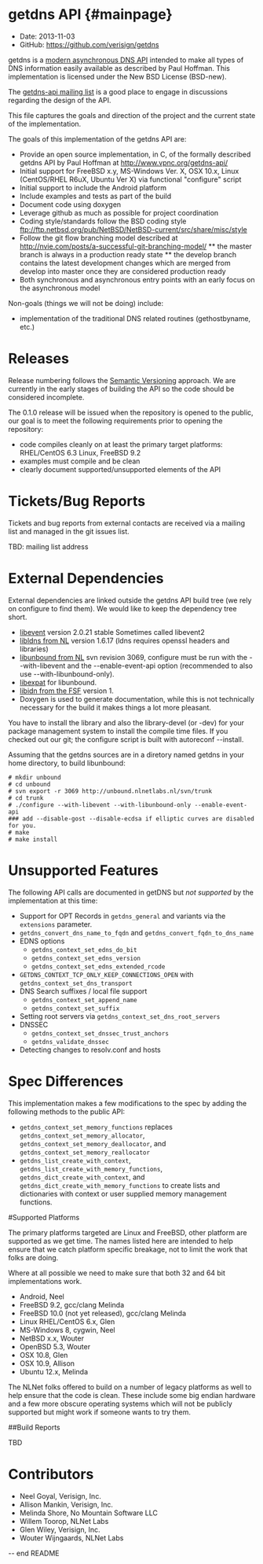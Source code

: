 getdns API  {#mainpage}
==========

* Date:    2013-11-03
* GitHub:  <https://github.com/verisign/getdns>

getdns is a [modern asynchronous DNS API](http://www.vpnc.org/getdns-api/) intended to make all types of DNS information easily available as described by Paul Hoffman.  This implementation is licensed under the New BSD License (BSD-new).

The [getdns-api mailing list](http://www.vpnc.org/mailman/listinfo/getdns-api) is a good place to engage in discussions regarding the design of the API.

This file captures the goals and direction of the project and the current state of the implementation.

The goals of this implementation of the getdns API are:

* Provide an open source implementation, in C, of the formally described getdns API by Paul Hoffman at <http://www.vpnc.org/getdns-api/>
* Initial support for FreeBSD x.y, MS-Windows Ver. X, OSX 10.x, Linux (CentOS/RHEL R6uX, Ubuntu Ver X) via functional "configure" script
* Initial support to include the Android platform
* Include examples and tests as part of the build
* Document code using doxygen
* Leverage github as much as possible for project coordination
* Coding style/standards follow the BSD coding style <ftp://ftp.netbsd.org/pub/NetBSD/NetBSD-current/src/share/misc/style>
* Follow the git flow branching model described at <http://nvie.com/posts/a-successful-git-branching-model/>
** the master branch is always in a production ready state
** the develop branch contains the latest development changes which are merged from develop into master once they are considered production ready
* Both synchronous and asynchronous entry points with an early focus on the asynchronous model

Non-goals (things we will not be doing) include:
* implementation of the traditional DNS related routines (gethostbyname, etc.)

Releases
========
Release numbering follows the [Semantic Versioning](http://semver.org/) approach.  We are currently in the early stages of building the API so the code should be considered incomplete.

The 0.1.0 release will be issued when the repository is opened to the public, our goal is to meet the following requirements prior to opening the repository:

* code compiles cleanly on at least the primary target platforms: RHEL/CentOS 6.3 Linux, FreeBSD 9.2
* examples must compile and be clean
* clearly document supported/unsupported elements of the API

Tickets/Bug Reports
===================
Tickets and bug reports from external contacts are received via a mailing list and managed in the git issues list.

TBD: mailing list address


External Dependencies
=====================
External dependencies are linked outside the getdns API build tree (we rely on configure to find them).  We would like to keep the dependency tree short.

* [libevent](http://libevent.org) version 2.0.21 stable
Sometimes called libevent2
* [libldns from NL](https://www.nlnetlabs.nl/projects/ldns/) version 1.6.17 (ldns requires openssl headers and libraries)
* [libunbound from NL](http://www.nlnetlabs.nl/projects/unbound/) svn revision 3069, configure must be run with the --with-libevent and the --enable-event-api option (recommended to also use --with-libunbound-only).
* [libexpat](http://expat.sourceforge.net/) for libunbound.
* [libidn from the FSF](http://www.gnu.org/software/libidn/) version 1.
* Doxygen is used to generate documentation, while this is not technically necessary for the build it makes things a lot more pleasant.

You have to install the library and also the library-devel (or -dev) for your
package management system to install the compile time files.  If you checked
out our git; the configure script is built with autoreconf --install.

Assuming that the getdns sources are in a diretory named getdns in your home directory, to build libunbound:
```
# mkdir unbound
# cd unbound
# svn export -r 3069 http://unbound.nlnetlabs.nl/svn/trunk
# cd trunk
# ./configure --with-libevent --with-libunbound-only --enable-event-api
### add --disable-gost --disable-ecdsa if elliptic curves are disabled for you.
# make
# make install
```

Unsupported Features
====================

The following API calls are documented in getDNS but *not supported* by the implementation at this time:

* Support for OPT Records in `getdns_general` and variants via the `extensions` parameter.
* `getdns_convert_dns_name_to_fqdn` and `getdns_convert_fqdn_to_dns_name`
* EDNS options
  * `getdns_context_set_edns_do_bit`
  * `getdns_context_set_edns_version`
  * `getdns_context_set_edns_extended_rcode`
* `GETDNS_CONTEXT_TCP_ONLY_KEEP_CONNECTIONS_OPEN` with `getdns_context_set_dns_transport`
* DNS Search suffixes / local file support
  * `getdns_context_set_append_name`
  * `getdns_context_set_suffix`
* Setting root servers via `getdns_context_set_dns_root_servers`
* DNSSEC
  * `getdns_context_set_dnssec_trust_anchors`
  * `getdns_validate_dnssec`
* Detecting changes to resolv.conf and hosts

Spec Differences
================

This implementation makes a few modifications to the spec by adding the following methods to the public API:

* `getdns_context_set_memory_functions` replaces `getdns_context_set_memory_allocator`, `getdns_context_set_memory_deallocator`, and `getdns_context_set_memory_reallocator`
* `getdns_list_create_with_context`, `getdns_list_create_with_memory_functions`, `getdns_dict_create_with_context`, and `getdns_dict_create_with_memory_functions` to create lists and dictionaries with context or user supplied memory management functions.

#Supported Platforms

The primary platforms targeted are Linux and FreeBSD, other platform are supported as we get time.  The names listed here are intended to help ensure that we catch platform specific breakage, not to limit the work that folks are doing.

Where at all possible we need to make sure that both 32 and 64 bit implementations work.

* Android, Neel
* FreeBSD 9.2, gcc/clang Melinda
* FreeBSD 10.0 (not yet released), gcc/clang Melinda
* Linux RHEL/CentOS 6.x, Glen
* MS-Windows 8, cygwin, Neel
* NetBSD x.x, Wouter
* OpenBSD 5.3, Wouter
* OSX 10.8, Glen
* OSX 10.9, Allison
* Ubuntu 12.x, Melinda

The NLNet folks offered to build on a number of legacy platforms as well to help ensure that the code is clean.  These include some big endian hardware and a few more obscure operating systems which will not be publicly supported but might work if someone wants to try them.

##Build Reports

TBD

Contributors
============
* Neel Goyal, Verisign, Inc.
* Allison Mankin, Verisign, Inc.
* Melinda Shore, No Mountain Software LLC
* Willem Toorop, NLNet Labs
* Glen Wiley, Verisign, Inc.
* Wouter Wijngaards, NLNet Labs

--
end README
